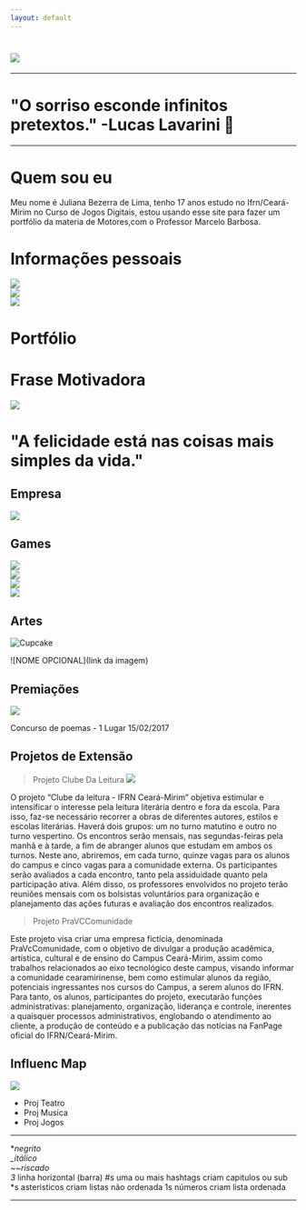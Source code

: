 ```yaml
---
layout: default
---
```

 
# ![](Juliana.jpg)   
   
*********************************************************************      
# "O sorriso esconde infinitos pretextos." -Lucas Lavarini 💚
**********************************************************************   

# Quem sou eu

Meu nome é Juliana Bezerra de Lima, tenho 17 anos estudo no Ifrn/Ceará-Mirim no Curso de Jogos Digitais, estou usando esse site para fazer um portfólio da materia de Motores,com o Professor Marcelo Barbosa. 


# Informações pessoais
[![](Instagram.png)](https://www.instagram.com/_julianalima14/?hl=pt-br)   
[![](Gmail.png)](Julianabezerra.touros@gmail.com)         
[![](Pinterest.png)](https://br.pinterest.com/julianabezerratouros/)   



# Portfólio

# Frase Motivadora
   ![](Foto.jpg)
# "A felicidade está nas coisas mais simples da vida." 


## Empresa

![](Jubeka.png)


## Games
[ ![](Jogo1.png)](https://karlagabriella.github.io/Protetores%20da%20Floresta/)         
[![](Jogo2.png) ](JulianaBL.github.io/Ventania/)   
[ ![](Jogo3.png)](JulianaBL.github.io/LabyrinthFoodChain/)   
[ ![](Jogo4.png)](https://karlagabriella.github.io/New%20project/)     

 
## Artes

![Cupcake](https://s3.amazonaws.com/kandipatternspatterns/food/4543-Cupcake.png)


![NOME OPCIONAL](link da imagem)



## Premiações
![](Imagem01.jpg)

Concurso de poemas - 1 Lugar 15/02/2017


## Projetos de Extensão

> Projeto Clube Da Leitura
![](ClubeDaLeitura.jpg)

O projeto “Clube da leitura - IFRN Ceará-Mirim” objetiva estimular e intensificar o interesse pela leitura literária dentro e fora da escola. Para isso, faz-se necessário recorrer a obras de diferentes autores, estilos e escolas literárias. Haverá dois grupos: um no turno matutino e outro no turno vespertino. Os encontros serão mensais, nas segundas-feiras pela manhã e à tarde, a fim de abranger alunos que estudam em ambos os turnos. Neste ano, abriremos, em cada turno, quinze vagas para os alunos do campus e cinco vagas para a comunidade externa. Os participantes serão avaliados a cada encontro, tanto pela assiduidade quanto pela participação ativa. Além disso, os professores envolvidos no projeto terão reuniões mensais com os bolsistas voluntários para organização e planejamento das ações futuras e avaliação dos encontros realizados.

> Projeto PraVCComunidade

Este projeto visa criar uma empresa fictícia, denominada PraVcComunidade, com o objetivo de divulgar a produção acadêmica, artística, cultural e de ensino do Campus Ceará-Mirim, assim como trabalhos relacionados ao eixo tecnológico deste campus, visando informar a comunidade cearamirinense, bem como estimular alunos da região, potenciais ingressantes nos cursos do Campus, a serem alunos do IFRN. Para tanto, os alunos, participantes do projeto, executarão funções administrativas: planejamento, organização, liderança e controle, inerentes a quaisquer processos administrativos, englobando o atendimento ao cliente, a produção de conteúdo e a publicação das notícias na FanPage oficial do IFRN/Ceará-Mirim.

## Influenc Map

   ![](InfluencMap.png)


* Proj Teatro 
* Proj Musica 
* Proj Jogos

*  *   *

**negrito    
_itálico    
~~riscado   
3* linha horizontal (barra)
#s uma ou mais hashtags criam capitulos ou sub
*s asteristicos criam listas não ordenada
1s números criam lista ordenada 

*  *  * 

